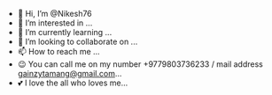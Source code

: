 - 👋 Hi, I’m @Nikesh76
- 👀 I’m interested in ...
- 🌱 I’m currently learning ...
- 💞️ I’m looking to collaborate on ...
- 📫 How to reach me ...
- 😉 You can call me on my number +9779803736233 / mail address gainzytamang@gmail.com...
- 💕 I love the all who loves me...

<!---
Nikesh76/Nikesh76 is a ✨ special ✨ repository because its `README.md` (this file) appears on your GitHub profile.
You can click the Preview link to take a look at your changes.
--->
